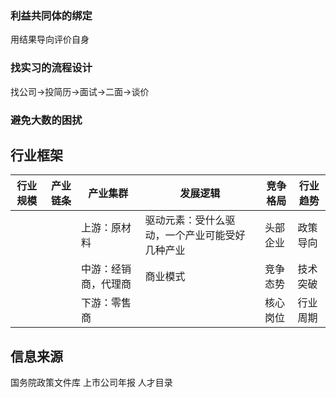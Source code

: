 ### 利益共同体的绑定
用结果导向评价自身
### 找实习的流程设计
找公司->投简历->面试->二面->谈价


### 避免大数的困扰
## 行业框架
| 行业规模 | 产业链条 | 产业集群             | 发展逻辑                                       | 竞争格局 | 行业趋势 |
| -------- | --------:| -------------------- | ---------------------------------------------- | -------- | -------- |
|          |          | 上游：原材料         | 驱动元素：受什么驱动，一个产业可能受好几种产业 | 头部企业 | 政策导向 |
|          |          | 中游：经销商，代理商 | 商业模式                                       | 竞争态势 | 技术突破 |
|          |          | 下游：零售商         |                                                | 核心岗位 | 行业周期 |
## 信息来源
国务院政策文件库
上市公司年报
人才目录